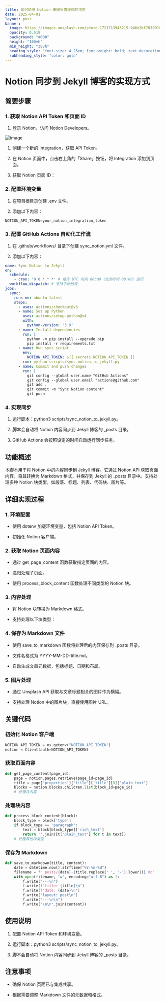 ```yaml
---
title: 如何使用 Notion 来同步管理你的博客
date: 2025-04-01
layout: post
banner:
  image: https://images.unsplash.com/photo-1721713943215-946e2bf70390?crop=entropy&cs=tinysrgb&fit=max&fm=jpg&ixid=M3w2OTIwMzJ8MHwxfHJhbmRvbXx8fHx8fHx8fDE3NDM1MjQ3MjR8&ixlib=rb-4.0.3&q=80&w=1080
  opacity: 0.618
  background: "#000"
  height: "100vh"
  min_height: "38vh"
  heading_style: "font-size: 4.25em; font-weight: bold; text-decoration: underline"
  subheading_style: "color: gold"
---
```


# Notion 同步到 Jekyll 博客的实现方式

## 简要步骤

### 1. 获取 Notion API Token 和页面 ID

1. 登录 Notion，访问 Notion Developers。

![image](https://prod-files-secure.s3.us-west-2.amazonaws.com/a7a0cc5a-89b9-4cda-8686-1fba0ca52f40/d19c1afe-dea5-4312-9333-786b0ba83054/image.png?X-Amz-Algorithm=AWS4-HMAC-SHA256&X-Amz-Content-Sha256=UNSIGNED-PAYLOAD&X-Amz-Credential=ASIAZI2LB4662SQX33XP%2F20250401%2Fus-west-2%2Fs3%2Faws4_request&X-Amz-Date=20250401T162524Z&X-Amz-Expires=3600&X-Amz-Security-Token=IQoJb3JpZ2luX2VjEFgaCXVzLXdlc3QtMiJGMEQCIAhW7%2BQf%2BDgJbFZe2%2BR5Op92ejlObrZ%2FQE8DZJ1vMgOcAiAB3hH7Ke898qBonLyhoFYFw%2FIEN2KnOGn0wklaXBJ%2BHyqIBAjB%2F%2F%2F%2F%2F%2F%2F%2F%2F%2F8BEAAaDDYzNzQyMzE4MzgwNSIMFq7Gso5RK3CzLf6LKtwD6vAcdnyo%2B%2Fbj1WnqdkCPLPQnjlIGVNO%2BOVgzGKP4Myf7vvEnehiZxhG%2BKKGVh9RkBK%2FWs8rwwND41J1DI4bOnAL0GhmpHynjVW6kOPOeEQ%2BsRkRH3yd2UlsYyKhjn12vHP3oS2wdhvrszxAkaW6KbJggrI1FoLcZ87U%2BELoR7Q1DidwdZA7ZAvdo1OApDNLYmBtbBDECChXdaiiJQSMLf86rWZy54wKeg2Zd98aYmUw8eEnQ59wSZuzW2i2Upvx98JqXeetcCzmlEykjQI9jdxS1jX7nXWWMf2rMdGZjFF4eU6TNBYsx9q6VmwcT%2F%2BZtQcDqsQFtYbN%2BgB%2FG8oAhB13mUmsqbV5oISMTkN1Q0Mng8xYUsXekraiOfPghdG%2F%2Byo6hlEjz6Sgw8Dmi8L6XpahGKTHf4k9OvOD2T%2FHHruKOHxnYm2nrmnnBHO8xlVbeD2ypv9K98W%2FWCAGS4k7Ys%2FFMqKClqf8%2FLbHCdCDav6PHMnPCpM3KvEXhU9Y%2FjQR9aTE6oQwkALouzDYfEHo1gQE3yBvNhN7V%2F1mq4wAMwigGO13xNYSDqjAoYC6hO8CNSRmvTzITm3k7PhguyWSkVcLwISdyiBM4Auvv2ueQwCtBfZqFb8xet9dti3Aw%2B6CwvwY6pgFd1%2Bl%2FZbB4%2FTGuXekYeXq0OJyeDIbzxuMfUxJR5v1eik7KqMhrOamLNl%2BDAwHapanNBZjM0swimL4UMJyc33Ts2qB%2FcYU8IqTpB4r88Zczhdcz9QPG6G2zWnvgyVlN8JPce72rFkDooSHQUVdLikT7PZpLUOGVgxShTLWdAbBmyEp1dyFcxfpx%2F7ud3Uz3Ouh7G%2FgzsEIZc2bt%2FPXNH5yCrzEAi9Er&X-Amz-Signature=b9cb6c3a1a6dadac46a4296de6fcd7fa2125c1f7fd1f7d6e00d1835da1bc7526&X-Amz-SignedHeaders=host&x-id=GetObject)

1. 创建一个新的 Integration，获取 API Token。

1. 在 Notion 页面中，点击右上角的「Share」按钮，将 Integration 添加到页面。

1. 获取 Notion 页面 ID：


### 2. 配置环境变量

1. 在项目根目录创建 .env 文件。

1. 添加以下内容：

```javascript
NOTION_API_TOKEN=your_notion_integration_token
```

### 3. 配置 GitHub Actions 自动化工作流

1. 在 .github/workflows/ 目录下创建 sync_notion.yml 文件。

1. 添加以下内容：

```yaml
name: Sync Notion to Jekyll
on:
  schedule:
    - cron: '0 0 * * *' # 每天 UTC 时间 00:00（北京时间 08:00）运行
  workflow_dispatch: # 支持手动触发
jobs:
  sync:
    runs-on: ubuntu-latest
    steps:
      - uses: actions/checkout@v3
      - name: Set up Python
        uses: actions/setup-python@v4
        with:
          python-version: '3.9'
      - name: Install dependencies
        run: |
          python -m pip install --upgrade pip
          pip install -r requirements.txt
      - name: Run sync script
        env:
          NOTION_API_TOKEN: ${{ secrets.NOTION_API_TOKEN }}
        run: python scripts/sync_notion_to_jekyll.py
      - name: Commit and push changes
        run: |
          git config --global user.name "GitHub Actions"
          git config --global user.email "actions@github.com"
          git add .
          git commit -m "Sync Notion content"
          git push
```

### 4. 实现同步

1. 运行脚本：python3 scripts/sync_notion_to_jekyll.py。

1. 脚本会自动将 Notion 内容同步到 Jekyll 博客的 _posts 目录。

1. GitHub Actions 会按照设定的时间自动运行同步任务。

## 功能概述

本脚本用于将 Notion 中的内容同步到 Jekyll 博客。它通过 Notion API 获取页面内容，将其转换为 Markdown 格式，并保存到 Jekyll 的 _posts 目录中。支持处理多种 Notion 块类型，如段落、标题、列表、代码块、图片等。

## 详细实现过程

### 1. 环境配置

- 使用 dotenv 加载环境变量，包括 Notion API Token。

- 初始化 Notion 客户端。

### 2. 获取 Notion 页面内容

- 通过 get_page_content 函数获取指定页面的内容。

- 递归处理子页面。

- 使用 process_block_content 函数处理不同类型的 Notion 块。

### 3. 内容处理

- 将 Notion 块转换为 Markdown 格式。

- 支持处理以下块类型：


### 4. 保存为 Markdown 文件

- 使用 save_to_markdown 函数将处理后的内容保存到 _posts 目录。

- 文件名格式为 YYYY-MM-DD-title.md。

- 自动生成文章元数据，包括标题、日期和布局。

### 5. 图片处理

- 通过 Unsplash API 获取与文章标题相关的图片作为横幅。

- 支持处理 Notion 中的图片块，直接使用图片 URL。

## 关键代码

### 初始化 Notion 客户端

```python
NOTION_API_TOKEN = os.getenv("NOTION_API_TOKEN")
notion = Client(auth=NOTION_API_TOKEN)
```

### 获取页面内容

```python
def get_page_content(page_id):
    page = notion.pages.retrieve(page_id=page_id)
    title = page['properties']['title']['title'][0]['plain_text']
    blocks = notion.blocks.children.list(block_id=page_id)
    # 处理块内容
```

### 处理块内容

```python
def process_block_content(block):
    block_type = block['type']
    if block_type == 'paragraph':
        text = block[block_type]['rich_text']
        return ''.join([t['plain_text'] for t in text])
    # 处理其他块类型
```

### 保存为 Markdown

```python
def save_to_markdown(title, content):
    date = datetime.now().strftime("%Y-%m-%d")
    filename = f"_posts/{date}-{title.replace(' ', '-').lower()}.md"
    with open(filename, "w", encoding="utf-8") as f:
        f.write("---\n")
        f.write(f"title: {title}\n")
        f.write(f"date: {date}\n")
        f.write("layout: post\n")
        f.write("---\n\n")
        f.write("\n\n".join(content))
```

## 使用说明

1. 配置 Notion API Token 和环境变量。

1. 运行脚本：python3 scripts/sync_notion_to_jekyll.py。

1. 脚本会自动将 Notion 内容同步到 Jekyll 博客的 _posts 目录。

## 注意事项

- 确保 Notion 页面已与集成共享。

- 根据需要调整 Markdown 文件的元数据和格式。